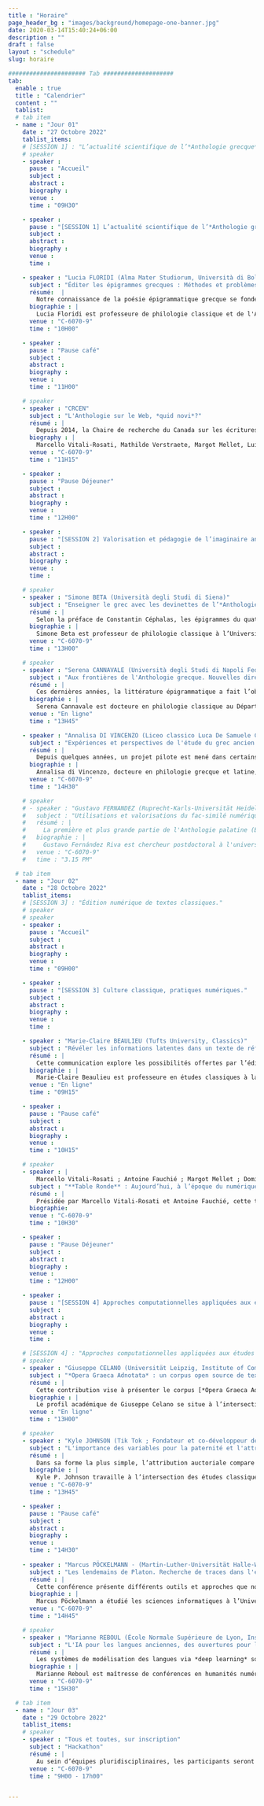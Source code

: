 ```yaml
---
title : "Horaire"
page_header_bg : "images/background/homepage-one-banner.jpg"
date: 2020-03-14T15:40:24+06:00
description : ""
draft : false
layout : "schedule"
slug: horaire

###################### Tab ####################
tab:
  enable : true
  title : "Calendrier"
  content : ""
  tablist:
  # tab item
  - name : "Jour 01"
    date : "27 Octobre 2022"
    tablist_items:
    # [SESSION 1] : "L’actualité scientifique de l’*Anthologie grecque*."
    # speaker
    - speaker :
      pause : "Accueil"
      subject :
      abstract :
      biography :
      venue :
      time : "09H30"

    - speaker :
      pause : "[SESSION 1] L’actualité scientifique de l’*Anthologie grecque*."
      subject :
      abstract :
      biography :
      venue :
      time :

    - speaker : "Lucia FLORIDI (Alma Mater Studiorum, Università di Bologna)"
      subject : "Éditer les épigrammes grecques : Méthodes et problèmes"
      résumé:  |
        Notre connaissance de la poésie épigrammatique grecque se fonde principalement sur deux recueils fondamentaux : l'*Anthologie palatine* (AP) et l'*Anthologie de Planude* (APl). À ceux-ci s’ajoutent des collections mineures, appellées *Syllogae Minores*. Certaines épigrammes sont également connues grâce à la tradition indirecte (par des auteurs comme Athénée), ou transmises à partir de papyri ou d’inscriptions. Les éditeurs de l’*Anthologie* sont donc confrontés à une tradition textuelle complexe et changeante, allant d’un *textus unicus* à des situations bien plus variées. J’illustrerai, au cours de ma présentation, les principaux problèmes - de nature critique, textuelle et exégétique - que j’ai rencontrés en qualité d’éditrice de plusieurs auteurs d’épigrammes (Straton, Lucillius, Hédyle notamment).
      biographie : |
        Lucia Floridi est professeure de philologie classique et de l'Antiquité tardive au département de philologie classique et des études italiennes à l’*Alma Mater Studiorum* - Université de Bologne. Ses principaux intérêts de recherche portent sur les épigrammes grecques et latines, avec une attention particulière aux genres érotique et scoptique, à la poésie hellénistique, à l’art de la prose à l’époque impériale, et enfin aux relations entre la littérature et les arts visuels. Elle a réalisé plusieurs éditions critiques d’auteurs d’épigrammes, dont Straton de Sardes (Edizioni Dell’Orso, 2007), Lucillius (De Gruyter, 2014) et Hédyle (De Gruyter, 2020), ainsi que de nombreux travaux portant sur des auteurs comme Palladas, Ausone, Longus et Lucien.
      venue : "C-6070-9"
      time : "10H00"

    - speaker :
      pause : "Pause café"
      subject :
      abstract :
      biography :
      venue :
      time : "11H00"      

    # speaker
    - speaker : "CRCEN"
      subject : "L'Anthologie sur le Web, *quid novi*?"
      résumé : |
        Depuis 2014, la Chaire de recherche du Canada sur les écritures numériques (CRCEN) travaille sur un projet d'envergure : une édition numérique collaborative de l'*Anthologie grecque*. Tout comme le corpus anthologique, la plateforme de l'édition a connu de nombreuses reconfigurations. Cette présentation cherche à revenir sur les défis et les enjeux de ce vaste projet, et d'en préciser les aspects techniques.
      biography : |
        Marcello Vitali-Rosati, Mathilde Verstraete, Margot Mellet, Luiz Capelo 
      venue : "C-6070-9"
      time : "11H15"

    - speaker :
      pause : "Pause Déjeuner"
      subject :
      abstract :
      biography :
      venue :
      time : "12H00"

    - speaker :
      pause : "[SESSION 2] Valorisation et pédagogie de l’imaginaire anthologique."
      subject :
      abstract :
      biography :
      venue :
      time :   

    # speaker
    - speaker : "Simone BETA (Università degli Studi di Siena)"
      subject : "Enseigner le grec avec les devinettes de l’*Anthologie Palatine*"
      résumé : |
        Selon la préface de Constantin Céphalas, les épigrammes du quatorzième livre de l’*Anthologie palatine* avaient un but pédagogique : les problèmes étaient utiles pour enseigner les mathématiques ; les devinettes, pour enseigner la langue. Est-ce que ces dernières épigrammes énigmatiques peuvent être utiles aujourd’hui pour enseigner la langue grecque et, en sus, la mythologie classique ? En comparant ces petits poèmes aux autres énigmes poétiques issues des littératures grecque et byzantine, cette communication prouvera que la fonction pédagogique évoquée par Céphalas peut encore être exploitée aujourd’hui.
      biographie : |
        Simone Beta est professeur de philologie classique à l’Université de Sienne. Il est l’auteur de nombreux ouvrages et articles portant, entre autres, sur le théâtre antique, la rhétorique, la poésie épigrammatique (essentiellement les énigmes et oracles) et la réception de la culture classique à l’époque moderne. En ce qui concerne la comédie, il a surtout travaillé sur Aristophane et ses adaptations. Parmi ses dernières publications, citons *Io, un manoscritto : l’Antologia Palatina si racconta*, (2019) -- qui a été traduit en français aux éditions Les Belles Lettres -- et *Il labirinto della parola. Enigmi, oracoli e sogni nella cultura antica*, (2016).   
      venue : "C-6070-9"
      time : "13H00"

    # speaker
    - speaker : "Serena CANNAVALE (Università degli Studi di Napoli Federico II)"
      subject : "Aux frontières de l'Anthologie grecque. Nouvelles directions et défis dans l'étude des épigrammes callimachéennes."
      résumé : | 
        Ces dernières années, la littérature épigrammatique a fait l’objet d’une analyse critique de plus en plus approfondie, ce qui a donné lieu à des études de grande envergure portant à la fois sur les épigrammes de tradition épigraphique et sur celles de tradition littéraire, ainsi que sur leur interaction mutuelle. Cet intérêt a surtout été encouragé par la publication du papyrus Posidippus, qui a stimulé de nouvelles études sur la réalisation des anthologies anciennes et sur l’agencement des livres d’épigrammes. Néanmoins, l’absence d’une édition commentée récente des épigrammes de Callimaque est singulière, même si de nombreux poèmes individuels ont fait l’objet d’une analyse précise dans de précieux articles et études monographiques. Partant de ces importantes acquisitions récentes, il est maintenant évident qu’un commentaire moderne des épigrammes de Callimaque devrait relier les textes individuels à la tradition épigrammatique dans son ensemble, en se concentrant à la fois sur les parallèles littéraires au sein de l’*Anthologie grecque* et sur leurs contreparties épigraphiques. La présente communication propose d’appliquer cette approche par le biais de trois axes de recherche : 1) Porter attention aux sous-genres épigrammatiques traditionnels (votifs, sépulcraux, épidéictiques, érotiques, etc. ) et à leurs réalisations dans le corpus callimachéen, tout en considérant comment les catégories traditionnelles ont des frontières perméables (comme le montre par exemple le cas problématique des étiquettes « épidéictique » ou « ecphrastique ») ; 2) Étudier la continuité des topoï et des motifs transversaux à travers ces sous-genres (par exemple les épigrammes sur les misanthropes, sur les poètes ou œuvres poétiques, les thèmes buccoliques) ; 3) Considérer la possibilité de relier les épigrammes de Callimaque à des typologies moins connues, comme celles qui émergent du papyrus Posidippus (par exemple *nauagika*).
      biographie : |
        Serena Cannavale est docteure en philologie classique au Département des sciences humaines (‘Dipartimento di Studi Umanistici’) à l'Université de Naples Federico II. Ses principaux intérêts de recherche sont liés aux épigrammes hellénistiques, au théâtre antique et à l’histoire des études classiques. Elle a tenu des séminaires et des conférences dans des congrès nationaux et internationaux et a publié plusieurs articles et essais sur l’histoire du texte des épigrammes de Callimaque et leur exégèse ; la tradition et la réception des mythes classiques dans les épigrammes de la période hellénistique et impériale ; le théâtre dans la Campanie antique. Elle est rédactrice en chef de la revue *Atene e Roma* et participe au projet international « Dictionnaire de l’épigramme littéraire dans l’Antiquité grecque et romaine » (directrices : Doris Meyer et Céline Urlacher-Becht).      
      venue : "En ligne"
      time : "13H45"

    - speaker : "Annalisa DI VINCENZO (Liceo classico Luca De Samuele Cagnazzi, Altamura)"
      subject : "Expériences et perspectives de l'étude du grec ancien entre l'école et les *Digital Humanities* : un possible *Fortleben* de l'*Anthologie Palatine*."
      résumé : |
        Depuis quelques années, un projet pilote est mené dans certains lycées afin d’initier les étudiant·e·s aux humanités numériques à partir de textes grecs. Il s’agit de partir des connaissances pour développer un paradigme de recherche à travers des compétences de traduction. Les épigrammes de l’*Anthologie grecque* sont traduites dans le cadre d’ateliers de traduction à partir de la version numérique du manuscrit (X<sup>e</sup> siècle avant J.-C.). Cette méthode de travail, en partant du texte poétique original, cherche à identifier un possible *Fortleben* de la Sagesse antique dans la culture contemporaine (de la musique aux arts iconographiques). La combinaison des répertoires grecs avec des outils numériques (comme la plateforme développée par la Chaire de Recherche du Canada sur les écritures numériques) est utile pour partager les différentes traductions et les liens avec la culture contemporaine, comble une lacune, et fait office de passerelle entre le système scolaire et la recherche universitaire.
      biographie : |
        Annalisa di Vincenzo, docteure en philologie grecque et latine, enseigne les lettres classiques au Liceo classico Luca de Samuele Cagnazzi à Altamura depuis 2015. À la suite d’une spécialisation en programmation adaptée à la didactique, elle enseigne selon des méthodes motivées par l’inclusion des outils numériques et digitaux dans les salles de classe. Depuis plusieurs années, le projet d'édition numérique collaborative de l'*Anthologie grecque* (CRCEN) bénéficie d’importantes contributions grâce à l’implication de ses étudiant·e·s dans le processus d’édition sur la plateforme du projet.
      venue : "C-6070-9"
      time : "14H30"

    # speaker
    # - speaker : "Gustavo FERNANDEZ (Ruprecht-Karls-Universität Heidelberg. University Library ; Collaborative Research Center 933 'Material Text Cultures')"
    #   subject : "Utilisations et valorisations du fac-similé numérique de l'*Anthologie palatine*."
    #   résumé : |
    #     La première et plus grande partie de l'Anthologie palatine (Bibliothèque universitaire de Heidelberg, Codex Palatinus Graecus 23) est disponible sous forme de fac-similé numérique depuis 2009. Depuis lors, les chercheurs et toute personne intéressée peuvent accéder librement à des images de haute qualité du codex qui n'était auparavant disponible que dans des éditions critiques ou des fac-similés imprimés rares et coûteux. Cette présentation examinera les caractéristiques du fac-similé numérique et sa présentation sur le site web de la Bibliothèque universitaire de Heidelberg qui utilise le logiciel DWork. Une attention particulière sera accordée aux annotations créées conjointement et en coopération entre les chercheurs de Heidelberg et de Montréal. Enfin, les cas existants et les possibilités futures de réutilisation des images seront discutés.
    #   biographie : |
    #     Gustavo Fernández Riva est chercheur postdoctoral à l'université de Heidelberg (Allemagne). En tant que membre du Centre de recherche collaboratif "Cultures de textes matériels", il développe des outils pour l'édition et la recherche d'objets écrits pré-modernes. Il a étudié la littérature médiévale aux universités de Buenos Aires (Argentine) et de Porto (Portugal). Sa thèse de doctorat comprenait une édition critique en TEI et une traduction en espagnol de textes du poète du moyen haut allemand Konrad von Würzburg. Ses projets de recherche actuels incluent l'utilisation de l'analyse de réseau pour étudier la transmission manuscrite partagée de textes médiévaux et la création d'un jeu de données ouvert et collaboratif de stemmata philologiques.      
    #   venue : "C-6070-9"
    #   time : "3.15 PM"

  # tab item
  - name : "Jour 02"
    date : "28 Octobre 2022"
    tablist_items:
    # [SESSION 3] : "Édition numérique de textes classiques."
    # speaker
    # speaker
    - speaker :
      pause : "Accueil"
      subject :
      abstract :
      biography :
      venue :
      time : "09H00"

    - speaker :
      pause : "[SESSION 3] Culture classique, pratiques numériques."
      subject :
      abstract :
      biography :
      venue :
      time :  

    - speaker : "Marie-Claire BEAULIEU (Tufts University, Classics)"
      subject : "Révéler les informations latentes dans un texte de référence : l’édition numérique du *Glossary of Greek Birds*."
      résumé : |
        Cette communication explore les possibilités offertes par l’édition numérique pour les textes non-linéaires. Comme l’*Anthologie palatine*, le *Glossary of Greek Birds* de D’Arcy Thompson (1896 et 1936) a été conçu pour une lecture flexible suivant les intérêts du lecteur et les réseaux de références croisées. S’il s’agit avant tout d’un ouvrage de référence -- essentiellement une liste de noms d’oiseaux en grec associés à une identification ornithologique grâce aux descriptions fournies par les textes anciens --, l’aspect le plus intéressant du *Glossary* est ce qu’il ne dit pas explicitement, car les références aux textes anciens recouvrent une mine d’informations sur les associations littéraires, mythologiques et historiques des oiseaux cités ainsi que les liens qu’ils entretiennent entre eux. Cette communication détaillera les techniques d’encodage et les procédés, comme, par exemple,l'analyse formelle de concepts, employés par le projet afin de faire ressortir ces informations et de s’en servir comme outil pour naviguer à travers le texte.
      biographie : |
        Marie-Claire Beaulieu est professeure en études classiques à la Tufts University. Ses principaux domaines de recherche sont la mythologie grecque (y compris la religion grecque et le rôle des femmes dans la mythologie grecque) et les humanités numériques. Elle a codirigé le projet *Perseids* : une vaste initiative visant à construire des infrastructures dans le domaine des humanités numériques, par la conception de logiciels d’édition et d’annotation collaboratifs. Marie-Claire Beaulieu s’intéresse également à l’utilisation du support numérique pour favoriser un plus grand engagement avec le monde antique à travers l’étude de la langue, de l’art et de la culture.      
      venue : "En ligne"
      time : "09H15"

    - speaker :
      pause : "Pause café"
      subject :
      abstract :
      biography :
      venue :
      time : "10H15"   

    # speaker
    - speaker : |
        Marcello Vitali-Rosati ; Antoine Fauchié ; Margot Mellet ; Dominic Forest ; Emmanuel Château-Dutier ; Servanne Monjour ; Irene Stigliano.
      subject : "**Table Ronde** : Aujourd’hui, à l’époque du numérique,…"
      résumé : |
        Présidée par Marcello Vitali-Rosati et Antoine Fauchié, cette table ronde multilingue donnera la parole à des intervenants d'horizons divers afin de penser et redéfinir les aspects les plus fondamentaux des technologies numériques selon leurs visions du monde 
      biographie:
      venue : "C-6070-9"
      time : "10H30"

    - speaker :
      pause : "Pause Déjeuner"
      subject :
      abstract :
      biography :
      venue :
      time : "12H00"

    - speaker :
      pause : "[SESSION 4] Approches computationnelles appliquées aux études hellénistes."
      subject :
      abstract :
      biography :
      venue :
      time : 

    # [SESSION 4] : "Approches computationnelles appliquées aux études hellénistiques."
    # speaker
    - speaker : "Giuseppe CELANO (Universität Leipzig, Institute of Computer Science)"
      subject : "*Opera Graeca Adnotata* : un corpus open source de textes grecs anciens annotés."
      résumé : |
        Cette contribution vise à présenter le corpus [*Opera Graeca Adnotata* (OGA)](http://oga.informatik.uni-leipzig.de/it/index.html). OGA fournit des annotations morphosyntaxiques pour la plupart des textes en grec ancien de la bibliothèque numérique Perseus. Pour que le corpus soit modulable, les annotations dans OGA suivent le formalisme XML PAULA. Actuellement, le corpus OGA représente la plus grande ressource annotée *open source* pour le grec ancien, dans la mesure où les textes et les annotations jointes peuvent être librement interrogés et réutilisés sous une licence CC BY-NC 4.0.
      biographie : |
        Le profil académique de Giuseppe Celano se situe à l’intersection des sciences humaines (linguistique et lettres classiques) et de l’informatique. Il a commencé sa carrière académique en tant que classiciste, en se concentrant sur l’étude de la grammaire du grec ancien et du latin. Il a obtenu son doctorat en philologie classique en 2008, avec une thèse sur l’ordre des mots dans le *Phédon* de Platon. En 2012-2013, il a été chercheur dans le cadre d’un projet de recherche germano-italien sur la structure des arguments en grec ancien et en maya yucatèque, mené aux universités d’Erfurt et de Pavie. Par la suite, fin 2013, il a rejoint la chaire Humboldt d’humanités numériques de l’Université de Leipzig pour travailler sur les corpus arborés en grec ancien et en latin. En avril 2018, il a rejoint le groupe Traitement Naturel du Langage de l’Université de Leipzig, où il a travaillé jusqu’en septembre 2018 sur un projet DFG (Deutsche Forschungsgemeinschaft) portant sur les classes d’actionnalité et les asymétries de codage. Dans le même institut, il est chercheur indépendant DFG depuis octobre 2018, travaillant sur l’annotation de données en grec ancien et en latin.      
      venue : "En ligne"
      time : "13H00"

    # speaker
    - speaker : "Kyle JOHNSON (Tik Tok ; Fondateur et co-développeur de *Classical Language Toolkit* (CLTK))."
      subject : "L'importance des variables pour la paternité et l'attribution des pseudépigraphes et  faux dans la littérature grecque ancienne."
      résumé : |
        Dans sa forme la plus simple, l’attribution auctoriale compare un seul texte suspect à un ensemble plus large de textes authentiques connus en identifiant les anachronismes d’histoire, de grammaire et de vocabulaire. Par exemple, Lorenzo Valla a réfuté la paternité ancienne de la *Donatio Constantini* en trouvant des erreurs grammaticales et des tournures de phrases qui auraient été invraisemblables au IV<sup>e</sup> siècle. Alors que le critique textuel choisit des caractéristiques distinctives pertinentes pour l’investigation d’un texte spécifique, pouvons-nous généraliser l'utilisation de caractéristiques particulières dans toutes les recherches de paternité auctoriale ? Cette communication fournira des informations quantitatives sur l’importance relative des catégories de caractéristiques (partie du discours, syntaxe, vocabulaire et sémantique) pour trois types de tâches d’attribution auctoriale : 1) la désambiguïsation de deux auteurs du même genre (par exemple, Thucydide et Polybe) ; 2) les pseudépigraphes, des textes anonymes attribués par erreur pendant l’Antiquité ou le Moyen Âge à un auteur connu (par exemple, Aristote et Pseudo-Aristote) ; et 3) les faux de la Renaissance jusqu’au début de l’ère moderne (par exemple, le *De duplici martyrio* d’Érasme). Dans une série d’expériences, l’attribution de textes d'autorité incertaine est abordée comme une tâche d’apprentissage machine supervisé. En utilisant des caractéristiques directement depuis *Classical Language Toolkit* (CLTK) ainsi qu'un même algorithme non optimisé pour chaque comparaison, cette étude donne un aperçu de la stylométrie de la littérature grecque ancienne et de l’utilité du traitement naturel du langage (TAL) pour l’attribution auctoriale.
      biographie : |
        Kyle P. Johnson travaille à l’intersection des études classiques et du traitement automatique du langage. Il est titulaire d’un doctorat en lettres classiques (NYU, 2012) et travaille actuellement en entreprise. Après plusieurs articles sur Homère et une thèse sur Jules César, il consacre désormais ses recherches au *Classical Language Toolkit* (CLTK), un projet de logiciel libre qui vise à offrir le traitement automatique des langues aux quelques 200 langues pré-modernes existantes.      
      venue : "C-6070-9"
      time : "13H45"

    - speaker :
      pause : "Pause café"
      subject :
      abstract :
      biography :
      venue :
      time : "14H30"    
      
    - speaker : "Marcus PÖCKELMANN - (Martin-Luther-Universität Halle-Wittenberg, Institute of Computer Science)"
      subject : "Les lendemains de Platon. Recherche de traces dans l'espace vectoriel"
      résumé : |
        Cette conférence présente différents outils et approches que nous avons développés dans le cadre du projet *Digital Plato* pour l’investigation sur la réception et les retombées de l’œuvre de Platon. L’aspect essentiel était la recherche de références intertextuelles à Platon dans la littérature grecque ancienne, en particulier les passages de texte qui ont été paraphrasés par d’autres auteurs. L’une de nos approches, qui sera expliquée en détail, fait notamment appel à l’intégration de mots et aux techniques de Word Mover's Distance (WMD) pour les identifier. Elle a été intégrée dans un environnement de travail complet, basé sur le Web, qui permet l’analyse exploratoire de telles références. En fait, les outils développés pour les œuvres platoniciennes sont devenus si versatiles qu'ils peuvent être utilisés pour étudier le développement de la réception d’autres auteurs antiques au sein d'un corpus.
      biographie : |
        Marcus Pöckelmann a étudié les sciences informatiques à l’Université Martin Luther de Halle-Wittenberg et est membre du groupe de recherche Molitor/Ritter depuis 2013. Dans le cadre de plusieurs projets de recherche interdisciplinaires, il développe des applications Web pour des recherches d'intertextualité avec des collègues de différentes disciplines des sciences humaines. Parmi celles-ci se trouvent notamment les environnements de travail LERA, servant à l’analyse de variantes textuelles complexes pour les éditions savantes, et Paraphrasis, pour la récupération et l’évaluation de passages textuels paraphrasés dans la littérature grecque ancienne.      
      venue : "C-6070-9"
      time : "14H45"      

    # speaker
    - speaker : "Marianne REBOUL (École Normale Supérieure de Lyon, Institut d'histoire des représentations et des idées dans la modernité)"
      subject : "L'IA pour les langues anciennes, des ouvertures pour le traitement des corpus réduits."
      résumé : |
        Les systèmes de modélisation des langues via *deep learning* sont friands de données propres et massives. Or de telles données n’existent pas pour toutes les langues et toutes les époques. Il est donc nécessaire de passer par d’autres voies moins traditionnelles, notamment si nous souhaitons étudier la manière dont les textes anciens ont été traduits. En effet, les traductions ne sont que très peu alignées aux différents textes sources auxquels elles se rapportent, d’autant plus que les modes et exigences traductifs changent au cours du temps. L’enjeu de l’IA pour la traductologie et les langues anciennes est donc, entre autres, de permettre d’étudier l’évolution de la perception et de la transmission des textes anciens « à l’aveugle », c’est-à-dire sans a priori théorique, pour réactualiser des hypothèses jusqu’ici demeurées invérifiables et, au besoin, d'en offrir de nouvelles. Nous proposons d’appliquer notre réflexion à un cas d’étude particulier, les traductions françaises de l’*Iliade* et de l’*Odyssée* des XVI<sup>e</sup> et XVII<sup>e</sup> siècles.
      biographie : |
        Marianne Reboul est maîtresse de conférences en humanités numériques à l’École Normale Supérieure de Lyon, spécialisée en humanités numériques et en lettres classiques, plus précisément en *digital classics*. Elle travaille en particulier sur l’application des techniques d’intelligence artificielle aux langues anciennes.      
      venue : "C-6070-9"
      time : "15H30"

  # tab item
  - name : "Jour 03"
    date : "29 Octobre 2022"
    tablist_items:
    # speaker
    - speaker : "Tous et toutes, sur inscription"
      subject : "Hackathon"
      résumé : |
        Au sein d’équipes pluridisciplinaires, les participants seront mis en compétition pour présenter des prototypes utilisant des méthodes algorithmiques afin d'explorer et d'analyser le corpus de l’*Anthologie grecque*. Les participants auront l’occasion de tester les API du projet (« Pour une édition numérique collaborative de l’*Anthologie grecque* ») et celles de nos partenaires (comme la Bibliothèque palatine de Heidelberg, ou la Bibliothèque numérique Perseus). Cette dernière journée permettra d’utiliser comme tremplin ce qui a été produit pendant le projet « Anthologie grecque » de la CRCEN d'une part, pendant les journées d'étude d'autre part, tout en faisant émerger de nouvelles potentialités de recherche.
      venue : "C-6070-9"
      time : "9H00 - 17h00"


---
```

